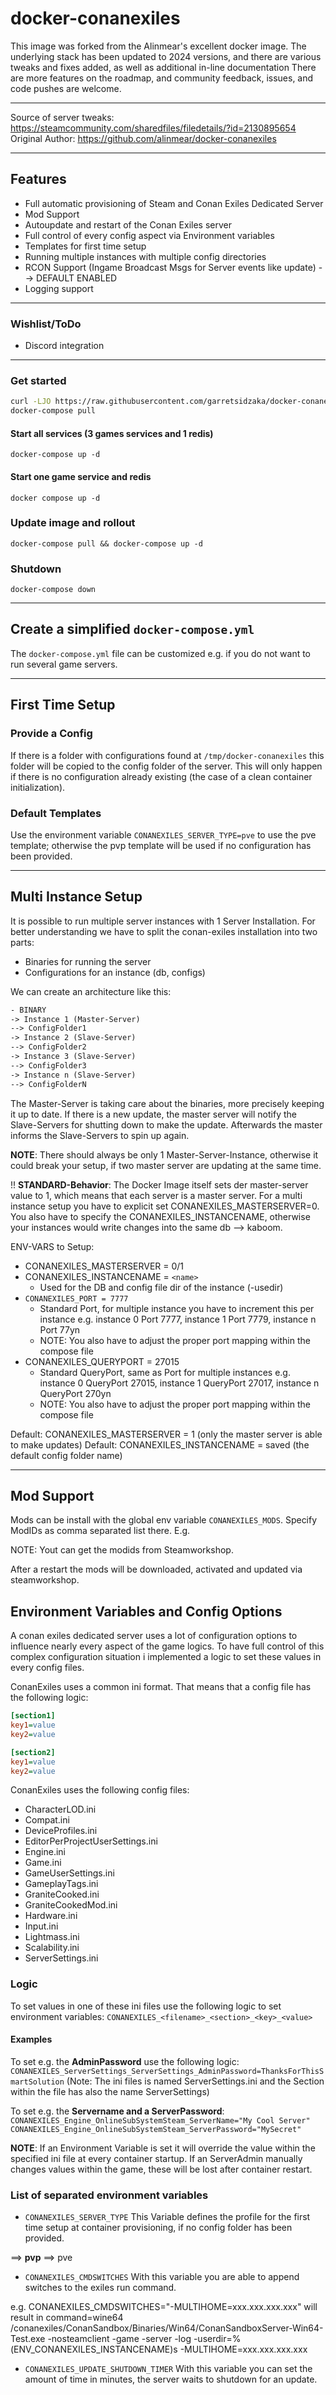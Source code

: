 # docker-conanexiles

This image was forked from the Alinmear's excellent docker image.  The underlying stack has been updated to 2024 versions, and there are various tweaks and fixes added, as well as additional in-line documentation
There are more features on the roadmap, and community feedback, issues, and code pushes are welcome.

---

Source of server tweaks: <https://steamcommunity.com/sharedfiles/filedetails/?id=2130895654>
Original Author: https://github.com/alinmear/docker-conanexiles

---

## Features

* Full automatic provisioning of Steam and Conan Exiles Dedicated Server
* Mod Support
* Autoupdate and restart of the Conan Exiles server
* Full control of every config aspect via Environment variables
* Templates for first time setup
* Running multiple instances with multiple config directories
* RCON Support (Ingame Broadcast Msgs for Server events like update) --> DEFAULT ENABLED
* Logging support

---
### Wishlist/ToDo
* Discord integration
---


### Get started

```sh
curl -LJO https://raw.githubusercontent.com/garretsidzaka/docker-conanexiles/master/docker-compose.yml
docker-compose pull
```

#### Start all services (3 games services and 1 redis)

`docker-compose up -d`

#### Start one game service and redis

`docker compose up -d`

### Update image and rollout

`docker-compose pull && docker-compose up -d`

### Shutdown

`docker-compose down`

---

## Create a simplified `docker-compose.yml`

The `docker-compose.yml` file can be customized e.g. if you do not want to run several game servers.

---

## First Time Setup

### Provide a Config

If there is a folder with configurations found at `/tmp/docker-conanexiles` this folder will be copied to the config folder of the server. This will only happen if there is no configuration already existing (the case of a clean container initialization).

### Default Templates

Use the environment variable `CONANEXILES_SERVER_TYPE=pve` to use the pve template; otherwise the pvp template will be used if no configuration has been provided.

---

## Multi Instance Setup

It is possible to run multiple server instances with 1 Server Installation. For better understanding we have to split the conan-exiles installation into two parts:

* Binaries for running the server
* Configurations for an instance (db, configs)

We can create an architecture like this:

```txt
- BINARY
-> Instance 1 (Master-Server)
--> ConfigFolder1
-> Instance 2 (Slave-Server)
--> ConfigFolder2
-> Instance 3 (Slave-Server)
--> ConfigFolder3
-> Instance n (Slave-Server)
--> ConfigFolderN
```

The Master-Server is taking care about the binaries, more precisely keeping it up to date. If there is a new update, the master server will notify the Slave-Servers for shutting down to make the update. Afterwards the master informs the Slave-Servers to spin up again.

**NOTE**: There should always be only 1 Master-Server-Instance, otherwise it could break your setup, if two master server are updating at the same time.

!! **STANDARD-Behavior**: The Docker Image itself sets der master-server value to 1, which means that each server is a master server. For a multi instance setup you have to explicit set CONANEXILES_MASTERSERVER=0. You also have to specify the CONANEXILES_INSTANCENAME, otherwise your instances would write changes into the same db --> kaboom.

ENV-VARS to Setup:

* CONANEXILES_MASTERSERVER = 0/1
* CONANEXILES_INSTANCENAME = `<name>`
  * Used for the DB and config file dir of the instance (-usedir)
* `CONANEXILES_PORT = 7777`
  * Standard Port, for multiple instance you have to increment this per instance e.g. instance 0 Port 7777, instance 1 Port 7779, instance n Port 77yn
  * NOTE: You also have to adjust the proper port mapping within the compose file
* CONANEXILES_QUERYPORT = 27015
  * Standard QueryPort, same as Port for multiple instances e.g. instance 0 QueryPort 27015, instance 1 QueryPort 27017, instance n QueryPort 270yn
  * NOTE: You also have to adjust the proper port mapping within the compose file

Default: CONANEXILES_MASTERSERVER = 1 (only the master server is able to make updates)
Default: CONANEXILES_INSTANCENAME = saved (the default config folder name)

---

## Mod Support

Mods can be install with the global env variable `CONANEXILES_MODS`. Specify ModIDs as comma separated list there. E.g.

NOTE: Yout can get the modids from Steamworkshop.

After a restart the mods will be downloaded, activated and updated via steamworkshop.

## Environment Variables and Config Options

A conan exiles dedicated server uses a lot of configuration options to influence nearly every aspect of the game logics.
To have full control of this complex configuration situation i implemented a logic to set these values in every config files.

ConanExiles uses a common ini format. That means that a config file has the following logic:

```ini
[section1]
key1=value
key2=value

[section2] 
key1=value
key2=value
```

ConanExiles uses the following config files:

* CharacterLOD.ini
* Compat.ini
* DeviceProfiles.ini
* EditorPerProjectUserSettings.ini
* Engine.ini
* Game.ini
* GameUserSettings.ini
* GameplayTags.ini
* GraniteCooked.ini
* GraniteCookedMod.ini
* Hardware.ini
* Input.ini
* Lightmass.ini
* Scalability.ini
* ServerSettings.ini

### Logic

To set values in one of these ini files use the following logic to set environment variables:
`CONANEXILES_<filename>_<section>_<key>_<value>`

#### Examples

To set e.g. the **AdminPassword** use the following logic:
`CONANEXILES_ServerSettings_ServerSettings_AdminPassword=ThanksForThisSmartSolution`
(Note: The ini files is named   ServerSettings.ini and the Section within the file has also the name ServerSettings)

To set e.g. the **Servername and a ServerPassword**:
`CONANEXILES_Engine_OnlineSubSystemSteam_ServerName="My Cool Server"`
`CONANEXILES_Engine_OnlineSubSystemSteam_ServerPassword="MySecret"`

**NOTE**: If an Environment Variable is set it will override the value within the specified ini file at every container startup. If an ServerAdmin manually changes values within the game, these will be lost after container restart.

### List of separated environment variables

* `CONANEXILES_SERVER_TYPE`
This Variable defines the profile for the first time setup at container provisioning, if no config folder has been provided.  

==> **pvp**
==> pve

* `CONANEXILES_CMDSWITCHES`
With this variable you are able to append switches to the exiles run command.

e.g.  CONANEXILES_CMDSWITCHES="-MULTIHOME=xxx.xxx.xxx.xxx" will result in
command=wine64 /conanexiles/ConanSandbox/Binaries/Win64/ConanSandboxServer-Win64-Test.exe -nosteamclient -game -server -log -userdir=%(ENV_CONANEXILES_INSTANCENAME)s -MULTIHOME=xxx.xxx.xxx.xxx

* `CONANEXILES_UPDATE_SHUTDOWN_TIMER`
With this variable you can set the amount of time in minutes, the server waits to shutdown for an update.
